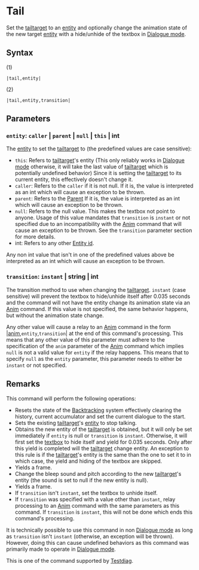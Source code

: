 # Tail

Set the [tailtarget](../../Notable%20local%20variable/tailtarget.md) to an [entity](../../../Data%20format/Entity.md) and optionally change the animation state of the new target [entity](../../../Data%20format/Entity.md)  with a hide/unhide of the textbox in [Dialogue mode](../../Dialogue%20mode.md).

## Syntax

(1)

````
|tail,entity|
````

(2)

````
|tail,entity,transition|
````

## Parameters

### `entity`: `caller` | `parent` | `null` | `this` | int

The [entity](../../../Data%20format/Entity.md) to set the [tailtarget](../../Notable%20local%20variable/tailtarget.md) to (the predefined values are case sensitive):

* `this`: Refers to [tailtarget](../../Notable%20local%20variable/tailtarget.md)'s entity (This only reliably works in [Dialogue mode](../../Dialogue%20mode.md) otherwise, it will take the last value of [tailtarget](../../Notable%20local%20variable/tailtarget.md) which is potentially undefined behavior) Since it is setting the [tailtarget](../../Notable%20local%20variable/tailtarget.md) to its current entity, this effectively doesn't change it.
* `caller`: Refers to the `caller` if it is not null. If it is, the value is interpreted as an int which will cause an exception to be thrown.
* `parent`:  Refers to the [Parent](Parent.md) If it is, the value is interpreted as an int which will cause an exception to be thrown.
* `null`:  Refers to the null value. This makes the textbox not point to anyone. Usage of this value mandates that `transition` is `instant` or not specified due to an incompatibility with the [Anim](Anim.md) command that will cause an exception to be thrown. See the `transition` parameter section for more details.
* int: Refers to any other [Entity id](../Entity%20id.md).

Any non int value that isn't in one of the predefined values above be interpreted as an int which will cause an exception to be thrown.

### `transition`: `instant` | string | int

The transition method to use when changing the [tailtarget](../../Notable%20local%20variable/tailtarget.md). `instant` (case sensitive) will prevent the textbox to hide/unhide itself after 0.035 seconds and the command will not have the entity change its animation state via an [Anim](Anim.md) command. If this value is not specified, the same behavior happens, but without the animation state change.

Any other value will cause a relay to an [Anim](Anim.md) command in the form |[anim](Anim.md),`entity`,`transition`\| at the end of this command's processing. This means that any other value of this parameter must adhere to the specification of the `anim` parameter of the [Anim](Anim.md) command which implies `null` is not a valid value for `entity` if the relay happens. This means that to specify `null` as the `entity` parameter, this parameter needs to either be `instant` or not specified.

## Remarks

This command will perform the following operations:

* Resets the state of the [Backtracking](../../Related%20Systems/Backtracking.md) system effectively clearing the history, current accumulator and set the current dialogue to the start. 
* Sets the existing [tailtarget](../../Notable%20local%20variable/tailtarget.md)'s [entity](../../../Data%20format/Entity.md) to stop talking.
* Obtains the new entity of the [tailtarget](../../Notable%20local%20variable/tailtarget.md) is obtained, but it will only be set immediately if `entity` is null or `transition` is `instant`. Otherwise, it will first set the [textbox](../../Notable%20local%20variable/textbox.md) to hide itself and yield for 0.035 seconds. Only after this yield is completed will the [tailtarget](../../Notable%20local%20variable/tailtarget.md) change entity. An exception to this rule is if the [tailtarget](../../Notable%20local%20variable/tailtarget.md)'s entity is the same than the one to set it to in which case, the yield and hiding of the textbox are skipped.
* Yields a frame.
* Change the bleep sound and pitch according to the new [tailtarget](../../Notable%20local%20variable/tailtarget.md)'s entity (the sound is set to null if the new entity is null).
* Yields a frame.
* If `transition` isn't `instant`, set the textbox to unhide itself. 
* If `transition` was specified with a value other than `instant`, relay processing to an [Anim](Anim.md) command with the same parameters as this command. If `transition` is `instant`, this will not be done which ends this command's processing.

It is technically possible to use this command in non [Dialogue mode](../../Dialogue%20mode.md) as long as `transition` isn't `instant` (otherwise, an exception will be thrown). However, doing this can cause undefined behaviors as this command was primarily made to operate in [Dialogue mode](../../Dialogue%20mode.md).

This is one of the command supported by [Testdiag](Testdiag.md).

